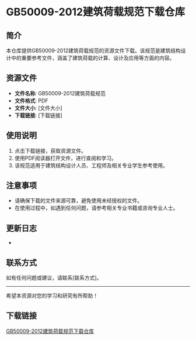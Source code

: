 # GB50009-2012建筑荷载规范下载仓库

## 简介
本仓库提供GB50009-2012建筑荷载规范的资源文件下载。该规范是建筑结构设计中的重要参考文件，涵盖了建筑荷载的计算、设计及应用等方面的内容。

## 资源文件
- **文件名称**: GB50009-2012建筑荷载规范
- **文件格式**: PDF
- **文件大小**: [文件大小]
- **下载链接**: [下载链接]

## 使用说明
1. 点击下载链接，获取资源文件。
2. 使用PDF阅读器打开文件，进行查阅和学习。
3. 该规范适用于建筑结构设计人员、工程师及相关专业学生参考使用。

## 注意事项
- 请确保下载的文件来源可靠，避免使用未经授权的文件。
- 在使用过程中，如遇到任何问题，请参考相关专业书籍或咨询专业人士。

## 更新日志
- [更新日期]: 初始版本上传

## 联系方式
如有任何问题或建议，请联系[联系方式]。

---

希望本资源对您的学习和研究有所帮助！

## 下载链接

[GB50009-2012建筑荷载规范下载仓库](https://pan.quark.cn/s/676ff6fa7605)